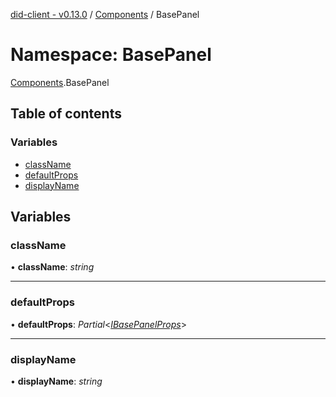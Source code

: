 [did-client - v0.13.0](../README.md) / [Components](components.md) / BasePanel

# Namespace: BasePanel

[Components](components.md).BasePanel

## Table of contents

### Variables

- [className](components.basepanel.md#classname)
- [defaultProps](components.basepanel.md#defaultprops)
- [displayName](components.basepanel.md#displayname)

## Variables

### className

• **className**: *string*

___

### defaultProps

• **defaultProps**: *Partial*<[*IBasePanelProps*](../interfaces/components.ibasepanelprops.md)\>

___

### displayName

• **displayName**: *string*
